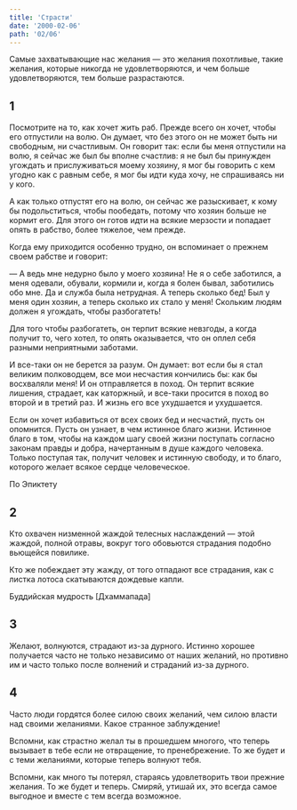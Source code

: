 ```yaml
---
title: 'Страсти'
date: '2000-02-06'
path: '02/06'
---
```


Самые захватывающие нас желания — это желания похотливые, такие желания, которые никогда не удовлетворяются, и чем больше удовлетворяются, тем больше разрастаются.
<!-- {.intro} -->

## 1

Посмотрите на то, как хочет жить раб. Прежде всего он хочет, чтобы его отпустили на волю. Он думает, что без этого он не может быть ни свободным, ни счастливым. Он говорит так: если бы меня отпустили на волю, я сейчас же был бы вполне счастлив: я не был бы принужден угождать и прислуживаться моему хозяину, я мог бы говорить с кем угодно как с равным себе, я мог бы идти куда хочу, не спрашиваясь ни у кого.

А как только отпустят его на волю, он сейчас же разыскивает, к кому бы подольститься, чтобы пообедать, потому что хозяин больше не кормит его. Для этого он готов идти на всякие мерзости и попадает опять в рабство, более тяжелое, чем прежде.

Когда ему приходится особенно трудно, он вспоминает о прежнем своем рабстве и говорит:

— А ведь мне недурно было у моего хозяина! Не я о себе заботился, а меня одевали, обували, кормили и, когда я болен бывал, заботились обо мне. Да и служба была нетрудная. А теперь сколько бед! Был у меня один хозяин, а теперь сколько их стало у меня! Скольким людям должен я угождать, чтобы разбогатеть!

Для того чтобы разбогатеть, он терпит всякие невзгоды, а когда получит то, чего хотел, то опять оказывается, что он оплел себя разными неприятными заботами.

И все-таки он не берется за разум. Он думает: вот если бы я стал великим полководцем, все мои несчастия кончились бы: как бы восхваляли меня! И он отправляется в поход. Он терпит всякие лишения, страдает, как каторжный, и все-таки просится в поход во второй и в третий раз. И жизнь его все ухудшается и ухудшается.

Если он хочет избавиться от всех своих бед и несчастий, пусть он опомнится. Пусть он узнает, в чем истинное благо жизни. Истинное благо в том, чтобы на каждом шагу своей жизни поступать согласно законам правды и добра, начертанным в душе каждого человека. Только поступая так, получит человек и истинную свободу, и то благо, которого желает всякое сердце человеческое.

По Эпиктету
<!-- {.source} -->

## 2

Кто охвачен низменной жаждой телесных наслаждений — этой жаждой, полной отравы, вокруг того обовьются страдания подобно вьющейся повилике.

Кто же побеждает эту жажду, от того отпадают все страдания, как с листка лотоса скатываются дождевые капли.

Буддийская мудрость [Дхаммапада]
<!-- {.source} -->

## 3

Желают, волнуются, страдают из-за дурного. Истинно хорошее получается часто не только независимо от наших желаний, но противно им и часто только после волнений и страданий из-за дурного.

## 4

Часто люди гордятся более силою своих желаний, чем силою власти над своими желаниями. Какое странное заблуждение!

Вспомни, как страстно желал ты в прошедшем многого, что теперь вызывает в тебе если не отвращение, то пренебрежение. То же будет и с теми желаниями, которые теперь волнуют тебя.
<!-- {.conclusion} -->

Вспомни, как много ты потерял, стараясь удовлетворить твои прежние желания. То же будет и теперь. Смиряй, утишай их, это всегда самое выгодное и вместе с тем всегда возможное.
<!-- {.conclusion} -->
